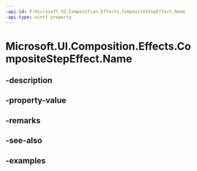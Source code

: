 ```yaml
---
-api-id: P:Microsoft.UI.Composition.Effects.CompositeStepEffect.Name
-api-type: winrt property
---
```


<!-- Property syntax.
public string Name { get;  set; }
-->

# Microsoft.UI.Composition.Effects.CompositeStepEffect.Name

## -description

## -property-value

## -remarks

## -see-also

## -examples

